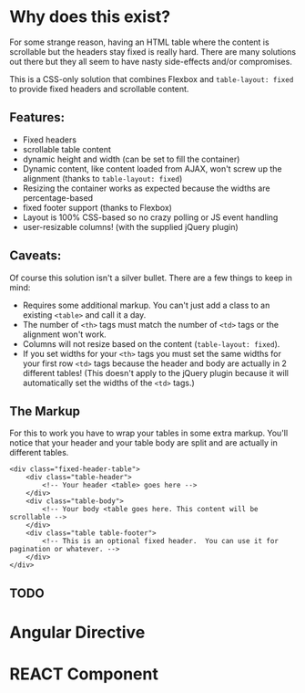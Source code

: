 # Why does this exist?

For some strange reason, having an HTML table where the content is scrollable but the headers stay fixed is really hard. There are many solutions out there but they all seem to have nasty side-effects and/or compromises.

This is a CSS-only solution that combines Flexbox and `table-layout: fixed` to provide fixed headers and scrollable content.

## Features:

* Fixed headers
* scrollable table content
* dynamic height and width (can be set to fill the container)
* Dynamic content, like content loaded from AJAX, won't screw up the alignment (thanks to `table-layout: fixed`)
* Resizing the container works as expected because the widths are percentage-based
* fixed footer support (thanks to Flexbox)
* Layout is 100% CSS-based so no crazy polling or JS event handling
* user-resizable columns! (with the supplied jQuery plugin)

## Caveats:

Of course this solution isn't a silver bullet.  There are a few things to keep in mind:

* Requires some additional markup. You can't just add a class to an existing `<table>` and call it a day.
* The number of `<th>` tags must match the number of `<td>` tags or the alignment won't work.
* Columns will not resize based on the content (`table-layout: fixed`).
* If you set widths for your `<th>` tags you must set the same widths for your first row `<td>` tags because the header and body are actually in 2 different tables! (This doesn't apply to the jQuery plugin because it will automatically set the widths of the `<td>` tags.)

## The Markup

For this to work you have to wrap your tables in some extra markup. You'll notice that your header and your table body are split and are actually in different tables.

```
<div class="fixed-header-table">
    <div class="table-header">
        <!-- Your header <table> goes here -->
    </div>
    <div class="table-body">
        <!-- Your body <table goes here. This content will be scrollable -->
    </div>
    <div class="table table-footer">
        <!-- This is an optional fixed header.  You can use it for pagination or whatever. -->
    </div>
</div>
```

## TODO

# Angular Directive
# REACT Component
